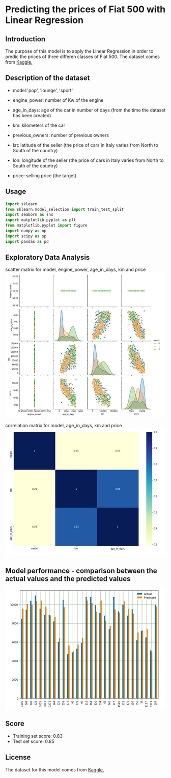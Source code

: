 # Predicting the prices of Fiat 500 with Linear Regression

## Introduction

The purpose of this model is to apply the Linear Regression in order to predic the prices of three differen classes of Fiat 500. The dataset comes from [Kaggle.](https://www.kaggle.com/)

## Description of the dataset

- model:'pop', 'lounge', 'sport'

- engine_power: number of Kw of the engine

- age_in_days: age of the car in number of days (from the time the dataset has been created)

- km: kilometers of the car

- previous_owners: number of previous owners

- lat: latitude of the seller (the price of cars in Italy varies from North to South of the country)

- lon: longitude of the seller (the price of cars in Italy varies from North to South of the country)

- price: selling price (the target)

## Usage
```python
import sklearn 
from sklearn.model_selection import train_test_split
import seaborn as sns
import matplotlib.pyplot as plt
from matplotlib.pyplot import figure
import numpy as np
import scipy as sp
import pandas as pd
```
## Exploratory Data Analysis
scatter matrix for model, engine_power, age_in_days, km and price
![alt text](img/scatter_matrix.JPG)

correlation matrix for model, age_in_days, km and price
![alt text](img/heatmap.JPG)

## Model performance - comparison between the actual values and the predicted values
![alt text](img/histogram_residuals.JPG)

## Score

- Training set score: 0.83
- Test set score: 0.85

## License
The dataset for this model comes from [Kaggle.](https://www.kaggle.com/)
